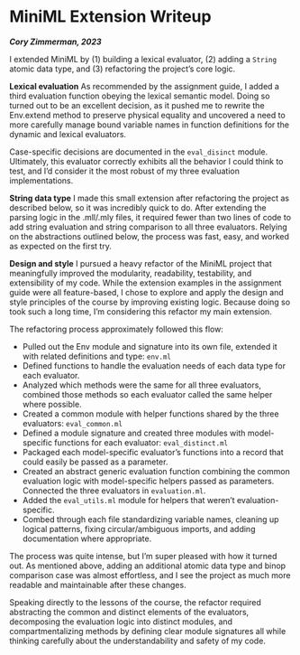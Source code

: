 # MiniML Extension Writeup

**_Cory Zimmerman, 2023_**

I extended MiniML by (1) building a lexical evaluator, (2) adding a `String` atomic data type, and (3) refactoring the project’s core logic.

**Lexical evaluation**
As recommended by the assignment guide, I added a third evaluation function obeying the lexical semantic model. Doing so turned out to be an excellent decision, as it pushed me to rewrite the Env.extend method to preserve physical equality and uncovered a need to more carefully manage bound variable names in function definitions for the dynamic and lexical evaluators.

Case-specific decisions are documented in the `eval_disinct` module. Ultimately, this evaluator correctly exhibits all the behavior I could think to test, and I’d consider it the most robust of my three evaluation implementations.

**String data type**
I made this small extension after refactoring the project as described below, so it was incredibly quick to do. After extending the parsing logic in the .mll/.mly files, it required fewer than two lines of code to add string evaluation and string comparison to all three evaluators. Relying on the abstractions outlined below, the process was fast, easy, and worked as expected on the first try.

**Design and style**
I pursued a heavy refactor of the MiniML project that meaningfully improved the modularity, readability, testability, and extensibility of my code. While the extension examples in the assignment guide were all feature-based, I chose to explore and apply the design and style principles of the course by improving existing logic. Because doing so took such a long time, I’m considering this refactor my main extension.

The refactoring process approximately followed this flow:

- Pulled out the Env module and signature into its own file, extended it with related definitions and type: `env.ml`
- Defined functions to handle the evaluation needs of each data type for each evaluator.
- Analyzed which methods were the same for all three evaluators, combined those methods so each evaluator called the same helper where possible.
- Created a common module with helper functions shared by the three evaluators: `eval_common.ml`
- Defined a module signature and created three modules with model-specific functions for each evaluator: `eval_distinct.ml`
- Packaged each model-specific evaluator’s functions into a record that could easily be passed as a parameter.
- Created an abstract generic evaluation function combining the common evaluation logic with model-specific helpers passed as parameters. Connected the three evaluators in `evaluation.ml`.
- Added the `eval_utils.ml` module for helpers that weren’t evaluation-specific.
- Combed through each file standardizing variable names, cleaning up logical patterns, fixing circular/ambiguous imports, and adding documentation where appropriate.

The process was quite intense, but I’m super pleased with how it turned out. As mentioned above, adding an additional atomic data type and binop comparison case was almost effortless, and I see the project as much more readable and maintainable after these changes.

Speaking directly to the lessons of the course, the refactor required abstracting the common and distinct elements of the evaluators, decomposing the evaluation logic into distinct modules, and compartmentalizing methods by defining clear module signatures all while thinking carefully about the understandability and safety of my code.
